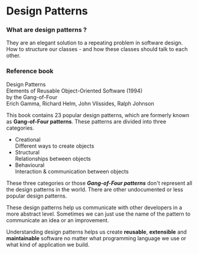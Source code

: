 # Design Patterns

### What are design patterns ?
They are an elegant solution to a repeating problem in software design.  
How to structure our classes - and how these classes should talk to each other.  

### Reference book
Design Patterns  
Elements of Reusable Object-Oriented Software (1994)  
by the Gang-of-Four  
Erich Gamma, Richard Helm, John Vlissides, Ralph Johnson  

This book contains 23 popular design patterns, which are formerly known as 
**Gang-of-Four patterns**. These patterns are divided into three categories.  
* Creational  
  Different ways to create objects
* Structural  
  Relationships between objects
* Behavioural   
  Interaction & communication between objects

These three categories or those _**Gang-of-Four patterns**_ don't represent 
all the design patterns in the world. There are other undocumented or less 
popular design patterns.  

These design patterns help us communicate with other developers in a more 
abstract level. Sometimes we can just use the name of the pattern to 
communicate an idea or an improvement.  

Understanding design patterns helps us create **reusable**, **extensible** and 
**maintainable** software 
no matter what programming language we use or what kind of application we build. 